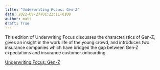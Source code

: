 ```yaml
---
title: "Underwriting Focus: Gen-Z"
date: 2022-09-27T01:22:11+0100
author: matt
draft: True
---
```

This edition of Underwriting Focus discusses the characteristics of Gen‑Z, gives an insight in the work life of the young crowd, and introduces two insurance companies which have bridged the gap between Gen‑Z expectations and insurance customer onboarding.
 

[ Underwriting Focus: Gen-Z ]( https://www.genre.com/content/dam/generalreinsuranceprogram/secured/mygcr/uwfocus22-1-en.pdf )
